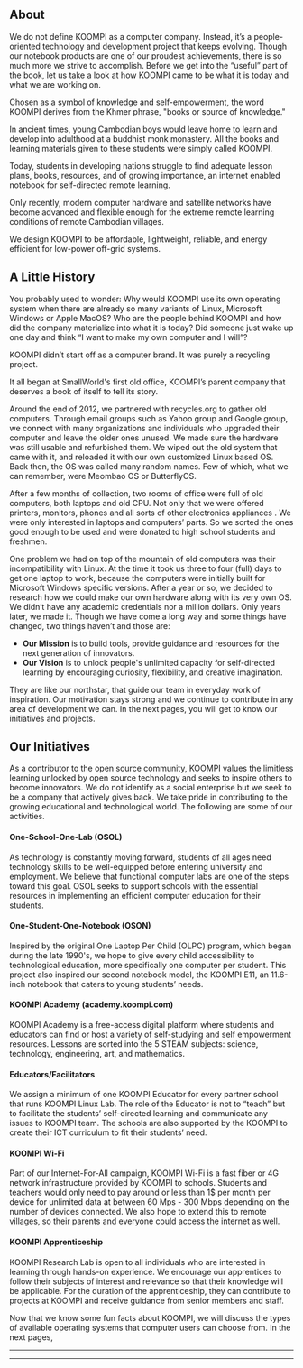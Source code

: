 ## About

We do not define KOOMPI as a computer company. Instead, it’s a people-oriented technology and development project that keeps evolving. Though our notebook products are one of our proudest achievements, there is so much more we strive to accomplish. Before we get into the “useful” part of the book, let us take a look at how KOOMPI came to be what it is today and what we are working on.

Chosen as a symbol of knowledge and self-empowerment, the word KOOMPI derives from the Khmer phrase, "books or source of knowledge."

In ancient times, young Cambodian boys would leave home to learn and develop into adulthood at a buddhist monk monastery. All the books and learning materials given to these students were simply called KOOMPI.

Today, students in developing nations struggle to find adequate lesson plans, books, resources, and of growing importance, an internet enabled notebook for self-directed remote learning.

Only recently, modern computer hardware and satellite networks have become advanced and flexible enough for the extreme remote learning conditions of remote Cambodian villages.

We design KOOMPI to be affordable, lightweight, reliable, and energy efficient for low-power off-grid systems. 

## A Little History
You probably used to wonder: Why would KOOMPI use its own operating system when there are already so many variants of Linux, Microsoft Windows or Apple MacOS? Who are the people behind KOOMPI and how did the company materialize into what it is today? Did someone just wake up one day and think “I want to make my own computer and I will”? 

KOOMPI didn’t start off as a computer brand. It was purely a recycling project. 

It all began at SmallWorld's first old office, KOOMPI’s parent company that deserves a book of itself  to tell its story.

Around the end of 2012, we partnered with recycles.org to gather old computers. Through email groups such as Yahoo group and Google group, we connect with many organizations and individuals who upgraded their computer and leave the older ones unused. We made sure the hardware was still usable and refurbished them. We wiped out the old system that came with it, and reloaded it with our own customized Linux based OS. Back then, the OS was called many random names. Few of which, what we can remember, were Meombao OS or ButterflyOS. 

After a few months of collection, two rooms of office were full of old computers, both laptops and old CPU. Not only that we were offered printers, monitors, phones and all sorts of other electronics appliances . We were only interested in laptops and computers’ parts. So we sorted the ones good enough to be used and were donated to high school students and freshmen.

One problem we had on top of the mountain of old computers was their incompatibility with Linux. At the time it took us three to four (full) days to get one laptop to work, because the computers were initially built for Microsoft Windows specific versions.
After a year or so, we decided to research how we could make our own hardware along with its very own OS. We didn’t have any academic credentials nor a million dollars.
Only years later, we made it. Though we have come a long way and some things have changed, two things haven’t and those are:

- **Our Mission** is to build tools, provide guidance and resources for the next generation of innovators.
- **Our Vision** is to unlock people's unlimited capacity for self-directed learning by encouraging curiosity, flexibility, and creative imagination.

They are like our northstar, that guide our team in everyday work of inspiration. Our motivation stays strong and we continue to contribute in any area of development we can. In the next pages, you will get to know our initiatives and projects.

## Our Initiatives

As a contributor to the open source community, KOOMPI values the limitless learning unlocked by open source technology and seeks to inspire others to become innovators. We do not identify as a social enterprise but we seek to be a company that actively gives back. We take pride in contributing to the growing educational and technological world. The following are some of our activities. 
 #### **One-School-One-Lab (OSOL)**
 As technology is constantly moving forward, students of all ages need technology skills to be well-equipped before entering university and employment. We believe that functional computer labs are one of the steps toward this goal. OSOL seeks to support schools with the essential resources in implementing an efficient computer education for their students. 

####    **One-Student-One-Notebook (OSON)**
Inspired by the original One Laptop Per Child (OLPC) program, which began during the late 1990's, we hope to give every child accessibility to technological education, more specifically one computer per student. This project also inspired our second notebook model, the KOOMPI E11, an 11.6-inch notebook that caters to young students’ needs. 

#### **KOOMPI Academy (academy.koompi.com)** 
KOOMPI Academy is a free-access digital platform where students and educators can find or host a variety of self-studying and self empowerment resources. Lessons are sorted into the 5 STEAM subjects: science, technology, engineering, art, and mathematics. 

#### **Educators/Facilitators**
We assign a minimum of one KOOMPI Educator for every partner school that runs KOOMPI Linux Lab. The role of the Educator is not to “teach” but to facilitate the students’ self-directed learning and communicate any issues to KOOMPI team. The schools are also supported by the KOOMPI to create their ICT curriculum to fit their students’ need.

#### **KOOMPI Wi-Fi**
Part of our Internet-For-All campaign, KOOMPI Wi-Fi is a fast fiber or 4G network  infrastructure provided by KOOMPI to schools. Students and teachers would only need to pay around or less than 1$ per month per device for unlimited data at between 60 Mps - 300 Mbps depending on the number of devices connected. We also hope to extend this to remote villages, so their parents and everyone could access the internet as well.

#### **KOOMPI Apprenticeship**
KOOMPI Research Lab is open to all individuals who are interested in learning through hands-on experience. We encourage our apprentices to follow their subjects of interest and relevance so that their knowledge will be applicable. For the duration of the apprenticeship, they can contribute to projects at KOOMPI and receive guidance from senior members and staff. 

Now that we know some fun facts about KOOMPI, we will discuss the types of available operating systems that computer users can choose from. In the next pages, 

---
---